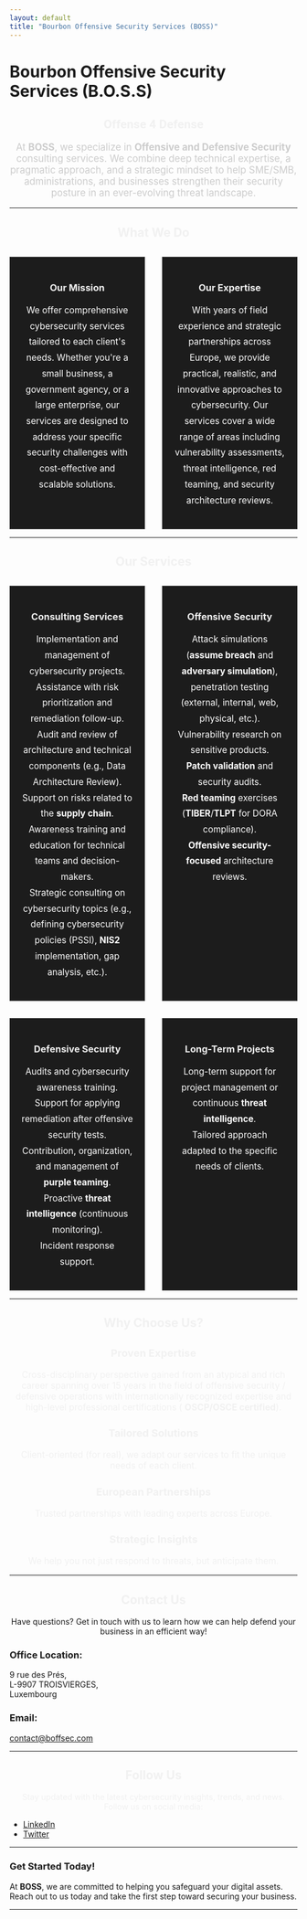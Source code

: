 ```yaml
---
layout: default
title: "Bourbon Offensive Security Services (BOSS)"
---
```


# Bourbon Offensive Security Services (B.O.S.S)

<div style="text-align: center;">
  <h2 style="font-family: 'Roboto', sans-serif; color: #f1f1f1; font-weight: bold;">Offense 4 Defense</h2>
</div>

<p style="text-align: center; color: #ccc; font-size: 1.2em;">At <strong>BOSS</strong>, we specialize in <strong>Offensive and Defensive Security</strong> consulting services. We combine deep technical expertise, a pragmatic approach, and a strategic mindset to help SME/SMB, administrations, and businesses strengthen their security posture in an ever-evolving threat landscape.</p>

---

## <div style="text-align: center; color: #f1f1f1;">What We Do</div>

<div style="display: grid; grid-template-columns: repeat(2, 1fr); gap: 30px; margin-top: 30px;">
  
  <!-- Our Mission -->
  <div style="border: 1px solid #333; padding: 20px; background-color: #1c1c1c; color: #fff; text-align: center;">
    <h3 style="color: #f1f1f1;">Our Mission</h3>
    <p style="line-height: 1.8; font-size: 1.1em;">We offer comprehensive cybersecurity services tailored to each client's needs. Whether you're a small business, a government agency, or a large enterprise, our services are designed to address your specific security challenges with cost-effective and scalable solutions.</p>
  </div>
  
  <!-- Our Expertise -->
  <div style="border: 1px solid #333; padding: 20px; background-color: #1c1c1c; color: #fff; text-align: center;">
    <h3 style="color: #f1f1f1;">Our Expertise</h3>
    <p style="line-height: 1.8; font-size: 1.1em;">With years of field experience and strategic partnerships across Europe, we provide practical, realistic, and innovative approaches to cybersecurity. Our services cover a wide range of areas including vulnerability assessments, threat intelligence, red teaming, and security architecture reviews.</p>
  </div>

</div>

---

## <div style="text-align: center; color: #f1f1f1;">Our Services</div>

<div style="display: grid; grid-template-columns: repeat(2, 1fr); gap: 30px; margin-top: 30px;">
  
  <!-- Consulting Services -->
  <div style="border: 1px solid #333; padding: 20px; background-color: #1c1c1c; color: #fff; text-align: center;">
    <h3 style="color: #f1f1f1;">Consulting Services</h3>
    <p style="line-height: 1.8; font-size: 1.1em;">
      Implementation and management of cybersecurity projects.<br>
      Assistance with risk prioritization and remediation follow-up.<br>
      Audit and review of architecture and technical components (e.g., Data Architecture Review).<br>
      Support on risks related to the <strong>supply chain</strong>.<br>
      Awareness training and education for technical teams and decision-makers.<br>
      Strategic consulting on cybersecurity topics (e.g., defining cybersecurity policies (PSSI), <strong>NIS2</strong> implementation, gap analysis, etc.).
    </p>
  </div>

  <!-- Offensive Security -->
  <div style="border: 1px solid #333; padding: 20px; background-color: #1c1c1c; color: #fff; text-align: center;">
    <h3 style="color: #f1f1f1;">Offensive Security</h3>
    <p style="line-height: 1.8; font-size: 1.1em;">
      Attack simulations (<strong>assume breach</strong> and <strong>adversary simulation</strong>), penetration testing (external, internal, web, physical, etc.).<br>
      Vulnerability research on sensitive products.<br>
      <strong>Patch validation</strong> and security audits.<br>
      <strong>Red teaming</strong> exercises (<strong>TIBER</strong>/<strong>TLPT</strong> for DORA compliance).<br>
      <strong>Offensive security-focused</strong> architecture reviews.
    </p>
  </div>

  <!-- Defensive Security -->
  <div style="border: 1px solid #333; padding: 20px; background-color: #1c1c1c; color: #fff; text-align: center;">
    <h3 style="color: #f1f1f1;">Defensive Security</h3>
    <p style="line-height: 1.8; font-size: 1.1em;">
      Audits and cybersecurity awareness training.<br>
      Support for applying remediation after offensive security tests.<br>
      Contribution, organization, and management of <strong>purple teaming</strong>.<br>
      Proactive <strong>threat intelligence</strong> (continuous monitoring).<br>
      Incident response support.
    </p>
  </div>

  <!-- Long-Term Projects -->
  <div style="border: 1px solid #333; padding: 20px; background-color: #1c1c1c; color: #fff; text-align: center;">
    <h3 style="color: #f1f1f1;">Long-Term Projects</h3>
    <p style="line-height: 1.8; font-size: 1.1em;">
      Long-term support for project management or continuous <strong>threat intelligence</strong>.<br>
      Tailored approach adapted to the specific needs of clients.
    </p>
  </div>

</div>

---

## <div style="text-align: center; color: #f1f1f1;">Why Choose Us?</div>

<div style="text-align: center; color: #f1f1f1; font-size: 1.1em; margin-top: 30px;">
  <h3>Proven Expertise</h3>
  <p>Cross-disciplinary perspective gained from an atypical and rich career spanning over 15 years in the field of offensive security / defensive operations with internationally recognized expertise and high-level professional certifications ( <strong>OSCP/OSCE certified</strong>).</p>

  <h3>Tailored Solutions</h3>
  <p>Client-oriented (for real), we adapt our services to fit the unique needs of each client.</p>

  <h3>European Partnerships</h3>
  <p>Trusted partnerships with leading experts across Europe.</p>

  <h3>Strategic Insights</h3>
  <p>We help you not just respond to threats, but anticipate them.</p>
</div>

---

## <div style="text-align: center; color: #f1f1f1;">Contact Us</div>

<p style="text-align: center;">Have questions? Get in touch with us to learn how we can help defend your business in an efficient way!</p>

### **Office Location:**
9 rue des Prés,  
L-9907 TROISVIERGES,  
Luxembourg

### **Email:**
[contact@boffsec.com](mailto:contact@boffsec.com)

---

## <div style="text-align: center; color: #f1f1f1;">Follow Us</div>

<p style="text-align: center; color: #f1f1f1;">Stay updated with the latest cybersecurity insights, trends, and news. Follow us on social media:</p>

- [LinkedIn](https://www.linkedin.com/in/jean-marie-bourbon/)
- [Twitter](https://x.com/kmkz_security)

---

### **Get Started Today!**
At **BOSS**, we are committed to helping you safeguard your digital assets. Reach out to us today and take the first step toward securing your business.

---
